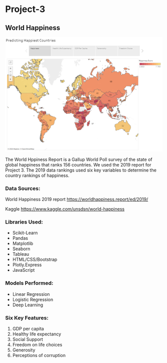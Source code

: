 # Project-3 
## World Happiness

![happiness_map.png](Images/happiness_map.png)

The World Hppiness Report is a Gallup World Poll survey of the state of global happiness that ranks 156 countries.
We used the 2019 report for Project 3. The 2019 data rankings used six key variables to determine the country rankings
of happiness.

### Data Sources:
World Happiness 2019 report
https://worldhappiness.report/ed/2019/

Kaggle
https://www.kaggle.com/unsdsn/world-happiness


### Libraries Used:
- Scikit-Learn
- Pandas
- Matplotlib
- Seaborn
- Tableau
- HTML/CSS/Bootstrap
- Plotly.Express
- JavaScript

### Models Performed:
- Linear Regression
- Logistic Regression
- Deep Learning

### Six Key Features:
1. GDP per capita
2. Healthy life expectancy
3. Social Support
4. Freedom on life choices
5. Generosity
6. Perceptions of corruption
